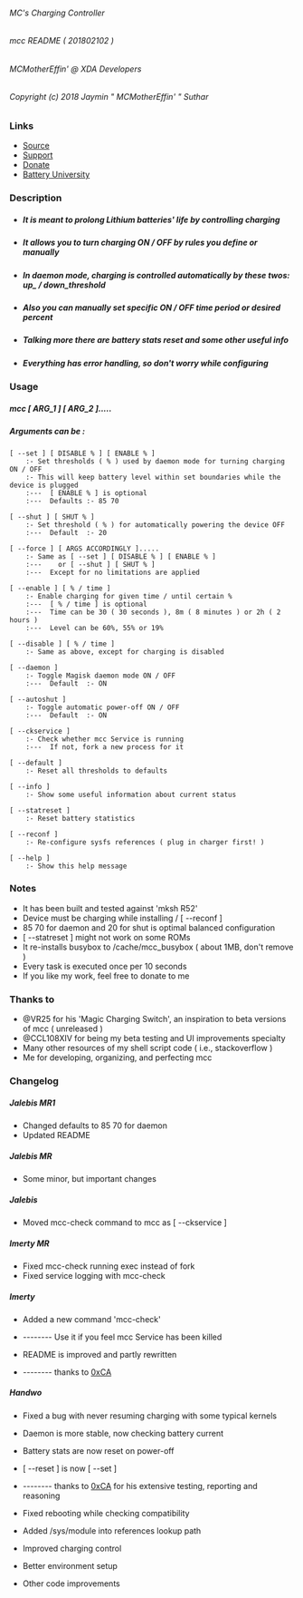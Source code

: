 ###### MC's Charging Controller
###### mcc README ( 201802102 )
###### MCMotherEffin' @ XDA Developers

###### Copyright (c) 2018 Jaymin " MCMotherEffin' " Suthar

### Links

* [Source](https://github.com/Magisk-Modules-Repo/MC-s-Charging-Controller)
* [Support](https://forum.xda-developers.com/apps/magisk/mcs-charging-controller-t3739371)
* [Donate](https://paypal.me/JayminSuthar)
* [Battery University](http://batteryuniversity.com/learn/article/how_to_prolong_lithium_based_batteries)

### Description

* ##### It is meant to prolong Lithium batteries' life by controlling charging
* ##### It allows you to turn charging ON / OFF by rules you define or manually
* ##### In daemon mode, charging is controlled automatically by these twos: up_ / down_threshold
* ##### Also you can manually set specific ON / OFF time period or desired percent
* ##### Talking more there are battery stats reset and some other useful info
* ##### Everything has error handling, so don't worry while configuring

### Usage

##### mcc [ ARG_1 ] [ ARG_2 ].....

##### Arguments can be :

    [ --set ] [ DISABLE % ] [ ENABLE % ]
        :- Set thresholds ( % ) used by daemon mode for turning charging ON / OFF
        :- This will keep battery level within set boundaries while the device is plugged
        :---  [ ENABLE % ] is optional
        :---  Defaults :- 85 70

    [ --shut ] [ SHUT % ]
        :- Set threshold ( % ) for automatically powering the device OFF
        :---  Default  :- 20

    [ --force ] [ ARGS ACCORDINGLY ].....
        :- Same as [ --set ] [ DISABLE % ] [ ENABLE % ]
        :---    or [ --shut ] [ SHUT % ]
        :---  Except for no limitations are applied

    [ --enable ] [ % / time ]
        :- Enable charging for given time / until certain % 
        :---  [ % / time ] is optional
        :---  Time can be 30 ( 30 seconds ), 8m ( 8 minutes ) or 2h ( 2 hours )
        :---  Level can be 60%, 55% or 19%

    [ --disable ] [ % / time ]
        :- Same as above, except for charging is disabled

    [ --daemon ]
        :- Toggle Magisk daemon mode ON / OFF
        :---  Default  :- ON

    [ --autoshut ]
        :- Toggle automatic power-off ON / OFF
        :---  Default  :- ON

    [ --ckservice ]
        :- Check whether mcc Service is running
        :---  If not, fork a new process for it

    [ --default ]
        :- Reset all thresholds to defaults

    [ --info ]
        :- Show some useful information about current status

    [ --statreset ]
        :- Reset battery statistics

    [ --reconf ]
        :- Re-configure sysfs references ( plug in charger first! )

    [ --help ]
        :- Show this help message

### Notes

* It has been built and tested against 'mksh R52'
* Device must be charging while installing / [ --reconf ]
* 85 70 for daemon and 20 for shut is optimal balanced configuration
* [ --statreset ] might not work on some ROMs
* It re-installs busybox to /cache/mcc_busybox ( about 1MB, don't remove )
* Every task is executed once per 10 seconds
* If you like my work, feel free to donate to me

### Thanks to

* @VR25 for his 'Magic Charging Switch', an inspiration to beta versions of mcc ( unreleased )
* @CCL108XIV for being my beta testing and UI improvements specialty
* Many other resources of my shell script code ( i.e., stackoverflow )
* Me for developing, organizing, and perfecting mcc

### Changelog

##### Jalebis MR1

* Changed defaults to 85 70 for daemon
* Updated README

##### Jalebis MR

* Some minor, but important changes

##### Jalebis

* Moved mcc-check command to mcc as [ --ckservice ]

##### Imerty MR

* Fixed mcc-check running exec instead of fork
* Fixed service logging with mcc-check

##### Imerty

* Added a new command 'mcc-check'
*  --------    Use it if you feel mcc Service has been killed

* README is improved and partly rewritten
*  --------    thanks to [0xCA](https://t.me/Hi10pH264)

##### Handwo

* Fixed a bug with never resuming charging with some typical kernels
* Daemon is more stable, now checking battery current
* Battery stats are now reset on power-off
* [ --reset ] is now [ --set ]
*  --------    thanks to [0xCA](https://t.me/Hi10pH264) for his extensive testing, reporting and reasoning

* Fixed rebooting while checking compatibility
* Added /sys/module into references lookup path
* Improved charging control
* Better environment setup
* Other code improvements
